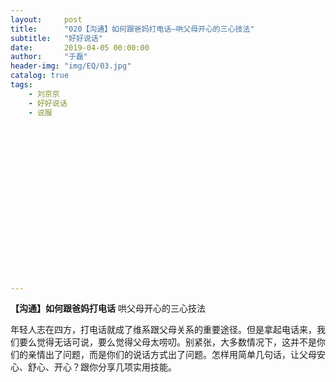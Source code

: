 ```yaml
---
layout:     post
title:      "020【沟通】如何跟爸妈打电话—哄父母开心的三心技法"
subtitle:   "好好说话"
date:       2019-04-05 00:00:00
author:     "于磊"
header-img: "img/EQ/03.jpg"
catalog: true
tags:
    - 刘京京
    - 好好说话
    - 说服



















---
```


 **【沟通】如何跟爸妈打电话**
 哄父母开心的三心技法

 年轻人志在四方，打电话就成了维系跟父母关系的重要途径。但是拿起电话来，我们要么觉得无话可说，要么觉得父母太唠叨。别紧张，大多数情况下，这并不是你们的亲情出了问题，而是你们的说话方式出了问题。怎样用简单几句话，让父母安心、舒心、开心？跟你分享几项实用技能。 